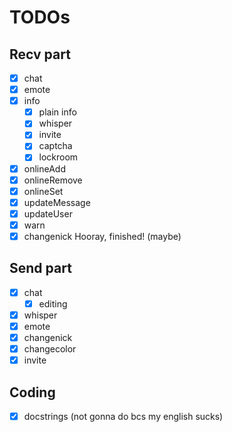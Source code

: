 # TODOs
## Recv part
 - [x] chat
 - [x] emote
 - [x] info
   - [x] plain info
   - [x] whisper
   - [x] invite
   - [x] captcha
   - [x] lockroom
 - [x] onlineAdd
 - [x] onlineRemove
 - [x] onlineSet
 - [x] updateMessage
 - [x] updateUser
 - [x] warn
 - [x] changenick
Hooray, finished! (maybe)
## Send part
 - [x] chat
   - [x] editing
 - [x] whisper
 - [x] emote
 - [x] changenick
 - [x] changecolor
 - [x] invite
## Coding
 - [x] docstrings (not gonna do bcs my english sucks)